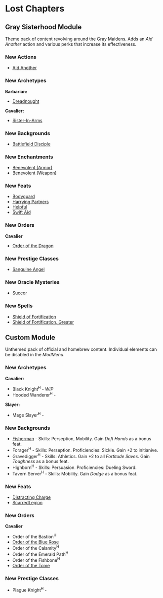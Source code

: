 # Lost Chapters

## Gray Sisterhood Module
Theme pack of content revolving around the Gray Maidens. Adds an *Aid Another* action and various perks that increase its effectiveness.

### New Actions
- [Aid Another](https://www.d20pfsrd.com/gamemastering/Combat/#TOC-Aid-Another) 

### New Archetypes
**Barbarian:**
- [Dreadnought](https://www.d20pfsrd.com/classes/core-classes/barbarian/archetypes/paizo-barbarian-archetypes/dreadnought-barbarian-archetype/)

**Cavalier:**
- [Sister-In-Arms](https://www.d20pfsrd.com/classes/base-classes/cavalier/archetypes/paizo-cavalier-archetypes/sister-in-arms-cavalier-archetype/)

### New Backgrounds
- [Battlefield Disciple](https://www.d20pfsrd.com/traits/combat-traits/battlefield-disciple/)

### New Enchantments
- [Benevolent (Armor)](https://www.d20pfsrd.com/magic-items/magic-armor/magic-armor-and-shield-special-abilities/benevolent/)
- [Benevolent (Weapon)](https://www.d20pfsrd.com/magic-items/magic-weapons/magic-weapon-special-abilities/benevolent/)

### New Feats
- [Bodyguard](https://www.d20pfsrd.com/feats/combat-feats/bodyguard-combat/)
- [Harrying Partners](https://www.d20pfsrd.com/feats/combat-feats/harrying-partners-combat-teamwork/)
- [Helpful](https://www.d20pfsrd.com/traits/combat-traits/helpful-combat/)
- [Swift Aid](https://www.d20pfsrd.com/feats/combat-feats/swift-aid-combat/)

### New Orders
**Cavalier**
- [Order of the Dragon](https://www.d20pfsrd.com/classes/base-classes/cavalier/orders/paizo-cavalier-orders/order-of-the-dragon/)

### New Prestige Classes
- [Sanguine Angel](https://www.d20pfsrd.com/classes/prestige-classes/other-paizo/s-z/sanguine-angel/)

### New Oracle Mysteries
- [Succor](https://www.d20pfsrd.com/classes/base-classes/oracle/mysteries/paizo-oracle-mysteries/succor/)

### New Spells
- [Shield of Fortification](https://www.d20pfsrd.com/magic/all-spells/s/shield-of-fortification/)
- [Shield of Fortification, Greater](https://www.d20pfsrd.com/magic/all-spells/s/shield-of-fortification/)

## Custom Module
Unthemed pack of official and homebrew content. Individual elements can be disabled in the *ModMenu*.

### New Archetypes
**Cavalier:**
- Black Knight<sup>H</sup> - *WIP*
- Hooded Wanderer<sup>H</sup> -

**Slayer:**
- Mage Slayer<sup>H</sup> -

### New Backgrounds
- [Fisherman](https://www.d20pfsrd.com/gamemastering/other-rules/variant-rules-3rd-party/adamant-entertainment/backgrounds-occupations/#TOC-Fisherman) - Skills: Perseption, Mobility. Gain *Deft Hands* as a bonus feat.
- Forager<sup>H</sup> - Skills: Perseption. Proficiencies: Sickle. Gain +2 to initianive.
- Gravedigger<sup>H</sup> - Skills: Athletics. Gain +2 to all *Fortitude Saves*. Gain *Toughness* as a bonus feat.
- Highborn<sup>H</sup> - Skills: Persuasion. Proficiencies: Dueling Sword.
- Tavern Server<sup>H</sup> - Skills: Mobility. Gain *Dodge* as a bonus feat.

### New Feats
- [Distracting Charge](https://www.d20pfsrd.com/feats/combat-feats/distracting-charge-combat-teamwork/)
- [ScarredLegion](https://www.d20pfsrd.com/feats/general-feats/scarred-legion-teamwork/)

### New Orders
**Cavalier**
- Order of the Bastion<sup>H</sup>
- [Order of the Blue Rose](https://www.d20pfsrd.com/classes/base-classes/cavalier/orders/paizo-cavalier-orders/order-of-the-blue-rose/)
- Order of the Calamity<sup>H</sup>
- Order of the Emerald Path<sup>H</sup>
- Order of the Fishbone<sup>H</sup>
- [Order of the Tome](https://www.d20pfsrd.com/classes/base-classes/cavalier/orders/paizo-cavalier-orders/order-of-the-tome/)

### New Prestige Classes
- Plague Knight<sup>H</sup> -
